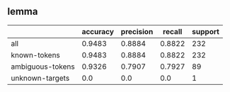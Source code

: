 
## lemma

|                  | accuracy | precision | recall | support |
|------------------|----------|-----------|--------|---------|
| all              | 0.9483   | 0.8884    | 0.8822 | 232     |
| known-tokens     | 0.9483   | 0.8884    | 0.8822 | 232     |
| ambiguous-tokens | 0.9326   | 0.7907    | 0.7927 | 89      |
| unknown-targets  | 0.0      | 0.0       | 0.0    | 1       |

